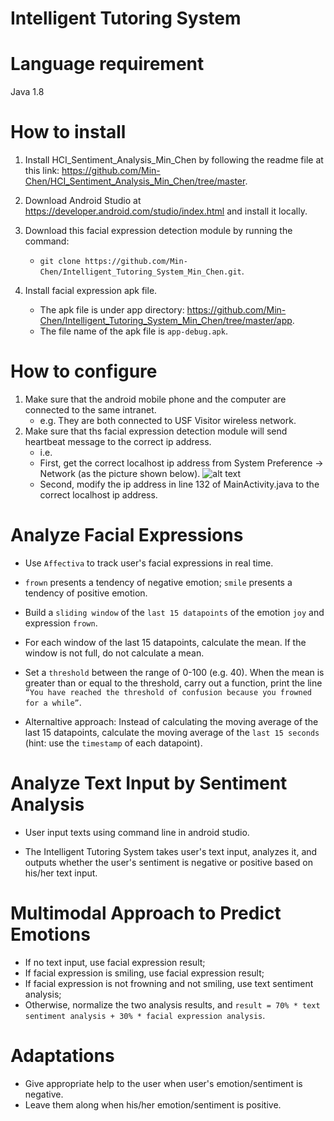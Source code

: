 # Intelligent Tutoring System

# Language requirement
Java 1.8

# How to install
1. Install HCI_Sentiment_Analysis_Min_Chen by following the readme file at this link: https://github.com/Min-Chen/HCI_Sentiment_Analysis_Min_Chen/tree/master.

2. Download Android Studio at https://developer.android.com/studio/index.html and install it locally.

3. Download this facial expression detection module by running the command:
   - ```git clone https://github.com/Min-Chen/Intelligent_Tutoring_System_Min_Chen.git```.
   
4. Install facial expression apk file. 
   - The apk file is under app directory: https://github.com/Min-Chen/Intelligent_Tutoring_System_Min_Chen/tree/master/app. 
   - The file name of the apk file is ```app-debug.apk```.

# How to configure
1. Make sure that the android mobile phone and the computer are connected to the same intranet.
   - e.g. They are both connected to USF Visitor wireless network.
2. Make sure that ths facial expression detection module will send heartbeat message to the correct ip address.
   - i.e. 
   - First, get the correct localhost ip address from System Preference -> Network (as the picture shown below). 
   ![alt text](https://cloud.githubusercontent.com/assets/9358694/25786077/6eb337d8-3343-11e7-8286-b2cf0ff43be1.png)
   - Second, modify the ip address in line 132 of MainActivity.java to the correct localhost ip address.

# Analyze Facial Expressions
- Use `Affectiva` to track user's facial expressions in real time.
- `frown` presents a tendency of negative emotion; `smile` presents a tendency of positive emotion.
- Build a `sliding window` of the `last 15 datapoints` of the emotion `joy` and expression `frown`.

- For each window of the last 15 datapoints, calculate the mean. If the window is not full, do not
calculate a mean.

- Set a `threshold` between the range of 0-100 (e.g. 40). When the mean is greater than or equal
to the threshold, carry out a function, print the line `“You have reached the threshold of confusion because you frowned for a while”`.

- Alternaltive approach: Instead of calculating the moving average of the last 15 datapoints, calculate
the moving average of the `last 15 seconds` (hint: use the `timestamp` of each datapoint).

# Analyze Text Input by Sentiment Analysis
- User input texts using command line in android studio.

- The Intelligent Tutoring System takes user's text input, analyzes it, and outputs whether the user's sentiment is negative or positive based on his/her text input.

# Multimodal Approach to Predict Emotions
- If no text input, use facial expression result;
- If facial expression is smiling, use facial expression result;
- If facial expression is not frowning and not smiling, use text sentiment analysis;
- Otherwise, normalize the two analysis results,
 and `result = 70% * text sentiment analysis + 30% * facial expression analysis`.

# Adaptations
- Give appropriate help to the user when user's emotion/sentiment is negative.
- Leave them along when his/her emotion/sentiment is positive.

